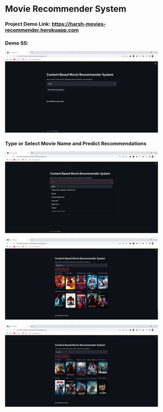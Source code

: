 # Movie Recommender System

### Project Demo Link: https://harsh-movies-recommender.herokuapp.com

### Demo SS:

![Screenshot](https://github.com/Harsh9P/Movie-Recommender-System/blob/master/M1.jpg)

### Type or Select Movie Name and Predict Recommendations

![Screenshot](https://github.com/Harsh9P/Movie-Recommender-System/blob/master/M2.jpg)

![Screenshot](https://github.com/Harsh9P/Movie-Recommender-System/blob/master/M3.jpg)

![Screenshot](https://github.com/Harsh9P/Movie-Recommender-System/blob/master/M4.jpg)
